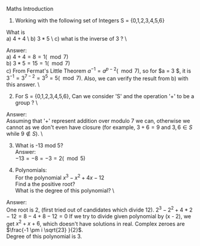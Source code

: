 Maths Introduction

1. Working with the following set of Integers S = {0,1,2,3,4,5,6}

What is \
a) $4 + 4$ \ 
b) $3 * 5$ \ 
c) what is the inverse of 3 ? \

Answer: \
 a) $4 + 4 = 8 = 1 (\mod 7)$ \
 b) $3 * 5 = 15 = 1 (\mod 7)$ \
 c) From Fermat's Little Theorem
  $a ^ {-1} = a ^ {p-2} (\mod 7)$, so for $a = 3 $, it is \
$3 ^ {-1} = 3 ^ {7 - 2} = 3 ^ {5} = 5 (\mod 7)$.
  Also, we can verify the result from b) with this answer. \

2. For S = {0,1,2,3,4,5,6}, Can we consider 'S' and the operation '+' to be a group ? \

Answer: \
Assuming that '+' represent addition over modulo 7 we can, otherwise we cannot as we don't even have closure (for example, $3 + 6 = 9$ and $3, 6 \in S$ while $9 \notin S$). \

3. What is -13 mod 5? \
Answer: \
$-13 = -8 = -3 = 2 (\mod 5)$

4. Polynomials: \
 For the polynomial $x^3 − x^2 + 4x − 12$ \
 Find a the positive root? \
 What is the degree of this polynomial? \

Answer: \
One root is 2, (first tried out of candidates which divide 12). $2^3 - 2^2 + 4*2 - 12 = 8 - 4 + 8 - 12 = 0$
 If we try to divide given polynomial by (x - 2), we get $x^2 + x + 6$, which doesn't have solutions in real. Complex zeroes are $\frac{-1 \pm i \sqrt{23} }{2}$. \
 Degree of this polynomial is 3.
